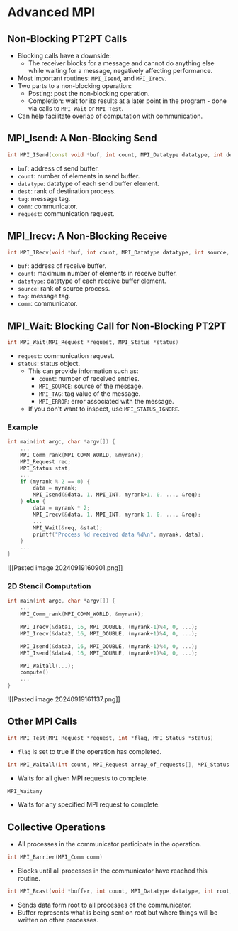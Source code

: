 # Advanced MPI
## Non-Blocking PT2PT Calls
- Blocking calls have a downside:
	- The receiver blocks for a message and cannot do anything else while waiting for a message, negatively affecting performance.
- Most important routines: `MPI_Isend`, and `MPI_Irecv`.
- Two parts to a non-blocking operation:
	- Posting: post the non-blocking operation.
	- Completion: wait for its results at a later point in the program - done via calls to `MPI_Wait` or `MPI_Test`.
- Can help facilitate overlap of computation with communication.
## MPI_Isend: A Non-Blocking Send
```cpp
int MPI_ISend(const void *buf, int count, MPI_Datatype datatype, int dest, int tag, MPI_Comm comm, MPI_Request *request)
```
- `buf`: address of send buffer.
- `count`: number of elements in send buffer.
- `datatype`: datatype of each send buffer element.
- `dest`: rank of destination process.
- `tag`: message tag.
- `comm`: communicator.
- `request`: communication request.
## MPI_Irecv: A Non-Blocking Receive
```cpp
int MPI_IRecv(void *buf, int count, MPI_Datatype datatype, int source, int tag, MPI_Comm comm, MPI_Request *request)
```
- `buf`: address of receive buffer.
- `count`: maximum number of elements in receive buffer.
- `datatype`: datatype of each receive buffer element.
- `source`: rank of source process.
- `tag`: message tag.
- `comm`: communicator.
## MPI_Wait: Blocking Call for Non-Blocking PT2PT
```cpp
int MPI_Wait(MPI_Request *request, MPI_Status *status)
```
- `request`: communication request.
- `status`: status object.
	- This can provide information such as:
		- `count`: number of received entries.
		- `MPI_SOURCE`: source of the message.
		- `MPI_TAG`: tag value of the message.
		- `MPI_ERROR`: error associated with the message.
	- If you don't want to inspect, use `MPI_STATUS_IGNORE`.
### Example
```cpp
int main(int argc, char *argv[]) {
	...
	MPI_Comm_rank(MPI_COMM_WORLD, &myrank);
	MPI_Request req;
	MPI_Status stat;
	...
	if (myrank % 2 == 0) {
		data = myrank;
		MPI_Isend(&data, 1, MPI_INT, myrank+1, 0, ..., &req);
	} else {
		data = myrank * 2;
		MPI_Irecv(&data, 1, MPI_INT, myrank-1, 0, ..., &req);
		...
		MPI_Wait(&req, &stat);
		printf("Process %d received data %d\n", myrank, data);
	}
	...
}
```
![[Pasted image 20240919160901.png]]
### 2D Stencil Computation
```cpp
int main(int argc, char *argv[]) {
	...
	MPI_Comm_rank(MPI_COMM_WORLD, &myrank);

	MPI_Irecv(&data1, 16, MPI_DOUBLE, (myrank-1)%4, 0, ...);
	MPI_Irecv(&data2, 16, MPI_DOUBLE, (myrank+1)%4, 0, ...);

	MPI_Isend(&data3, 16, MPI_DOUBLE, (myrank-1)%4, 0, ...);
	MPI_Isend(&data4, 16, MPI_DOUBLE, (myrank+1)%4, 0, ...);

	MPI_Waitall(...);
	compute()
	...
}
```
![[Pasted image 20240919161137.png]]
## Other MPI Calls
```cpp
int MPI_Test(MPI_Request *request, int *flag, MPI_Status *status)
```
- `flag` is set to true if the operation has completed.
```cpp
int MPI_Waitall(int count, MPI_Request array_of_requests[], MPI_Status *array_of_statuses[])
```
- Waits for all given MPI requests to complete.
```cpp
MPI_Waitany
```
- Waits for any specified MPI request to complete.
## Collective Operations
- All processes in the communicator participate in the operation.
```cpp
int MPI_Barrier(MPI_Comm comm)
```
- Blocks until all processes in the communicator have reached this routine.
```cpp
int MPI_Bcast(void *buffer, int count, MPI_Datatype datatype, int root, MPI_Comm comm)
```
- Sends data form root to all processes of the communicator.
- Buffer represents what is being sent on root but where things will be written on other processes.